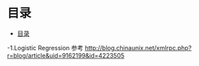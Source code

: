 # 目录
- [目录](../readme.md)

-1.Logistic Regression
	参考 http://blog.chinaunix.net/xmlrpc.php?r=blog/article&uid=9162199&id=4223505
